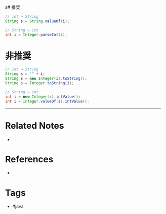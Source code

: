 s# 推奨
```java
// int → String
String s = String.valueOf(i);

// String → int
int i = Integer.parseInt(s);
```


# 非推奨
```java
// int → String
String s = "" + i;
String s = new Integer(i).toString();
String s = Integer.toString(i);

// String → int
int i = new Integer(s).intValue();
int i = Integer.valueOf(s).intValue();

```

---
# Related Notes
- 

# References
- 

# Tags
- #java 